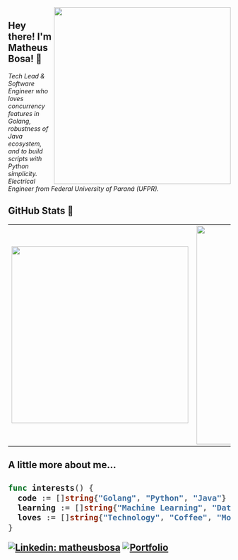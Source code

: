 <img align='right' src="https://blog.jetbrains.com/wp-content/uploads/2021/02/Go_8001611039611515.gif" width="400">
<h2>Hey there! I'm Matheus Bosa! 👋</h2>

<p><em>Tech Lead & Software Engineer who loves concurrency features in Golang, robustness of Java ecosystem, and to build scripts with Python simplicity.
<br />
Electrical Engineer from Federal University of Paraná (UFPR).
</em></p>

<h2>GitHub Stats 👀</h2>

<center>
  <table>
    <tr>
      <td><img width="400px" align="left" src="https://github-readme-stats.vercel.app/api/top-langs/?username=bosamatheus&hide=html&layout=compact&theme=buefy" /></td>
      <td><img width="495px" align="left" src="https://github-readme-stats.vercel.app/api?username=bosamatheus&theme=buefy"/></td>
    </tr>   
  </table>
</center>

<h2>A little more about me...<h2>

```go
func interests() {
  code := []string{"Golang", "Python", "Java"}
  learning := []string{"Machine Learning", "Data Engineering"}
  loves := []string{"Technology", "Coffee", "Movies"}
}
```

[![Linkedin: matheusbosa](https://img.shields.io/badge/-matheusbosa-blue?style=flat-square&logo=Linkedin&logoColor=white&link=https://www.linkedin.com/in/matheusbosa/)](https://www.linkedin.com/in/matheusbosa/)
[![Portfolio](https://img.shields.io/github/followers/bosamatheus?label=follow&style=social)](https://bosamatheus.github.io/)
